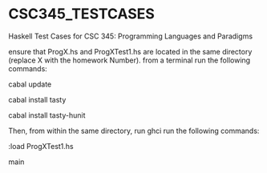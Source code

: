 # CSC345_TESTCASES
Haskell Test Cases for CSC 345: Programming Languages and Paradigms


ensure that ProgX.hs and ProgXTest1.hs are located in the same directory (replace X with the homework Number).
from a terminal run the following commands:

  cabal update
  
  cabal install tasty
  
  cabal install tasty-hunit

Then, from within the same directory, run ghci run the following commands:

  :load ProgXTest1.hs
  
  main
